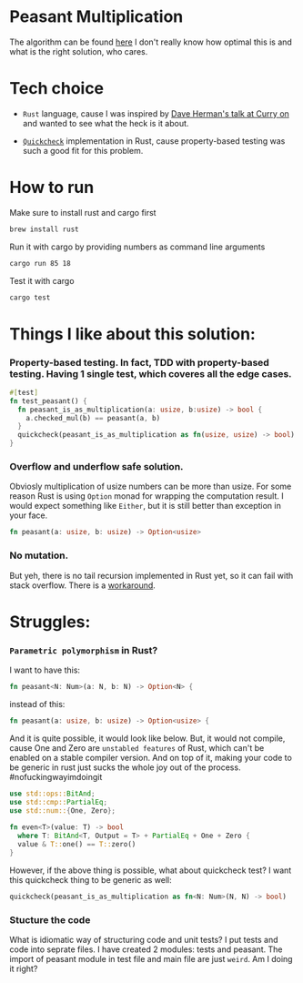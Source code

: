 # Peasant Multiplication

The algorithm can be found [here](http://www.cut-the-knot.org/Curriculum/Algebra/PeasantMultiplication.shtml)
I don't really know how optimal this is and what is the right solution, who cares.

# Tech choice

 - `Rust` language, cause I was inspired by [Dave Herman's talk at Curry on](https://www.youtube.com/watch?v=9OHcJzJQ2Nk) and wanted to see what the heck is it about.

 - [`Quickcheck`](https://github.com/BurntSushi/quickcheck) implementation in Rust, cause property-based testing was such a good fit for this problem.

# How to run

Make sure to install rust and cargo first
```sh
brew install rust
```

Run it with cargo by providing numbers as command line arguments
```sh
cargo run 85 18
```

Test it with cargo
```sh
cargo test
```

# Things I like about this solution:

### Property-based testing. In fact, TDD with property-based testing. Having 1 single test, which coveres all the edge cases.

```rust
#[test]
fn test_peasant() {
  fn peasant_is_as_multiplication(a: usize, b:usize) -> bool {
    a.checked_mul(b) == peasant(a, b)
  }
  quickcheck(peasant_is_as_multiplication as fn(usize, usize) -> bool)
}
```

### Overflow and underflow safe solution.

Obviosly multiplication of usize numbers can be more than usize. For some reason Rust is using `Option` monad for wrapping the computation result. I would expect something like `Either`, but it is still better than exception in your face.

```rust
fn peasant(a: usize, b: usize) -> Option<usize> 
```

### No mutation. 
 But yeh, there is no tail recursion implemented in Rust yet, so it can fail with stack overflow. There is a [workaround](https://crates.io/crates/stacker).

# Struggles:

### `Parametric polymorphism` in Rust?

I want to have this:
 ```rust
fn peasant<N: Num>(a: N, b: N) -> Option<N> {
```
instead of this:
 ```rust
fn peasant(a: usize, b: usize) -> Option<usize> {
```

And it is quite possible, it would look like below. But, it would not compile, cause One and Zero are `unstabled features` of Rust, which can't be enabled on a stable compiler version. And on top of it, making your code to be generic in rust just sucks the whole joy out of the process. #nofuckingwayimdoingit

```rust
use std::ops::BitAnd;
use std::cmp::PartialEq;
use std::num::{One, Zero};
  
fn even<T>(value: T) -> bool 
  where T: BitAnd<T, Output = T> + PartialEq + One + Zero {
  value & T::one() == T::zero()
}
```

However, if the above thing is possible, what about quickcheck test? I want this quickcheck thing to be generic as well:

```rust
quickcheck(peasant_is_as_multiplication as fn<N: Num>(N, N) -> bool)
```

### Stucture the code
What is idiomatic way of structuring code and unit tests? I put tests and code into seprate files. I have created 2 modules: tests and peasant. The import of peasant module in test file and main file are just `weird`. Am I doing it right?